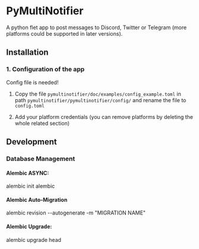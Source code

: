 # PyMultiNotifier

A python flet app to post messages to Discord, Twitter or Telegram (more platforms could be supported in later versions).


## Installation
### 1. Configuration of the app

Config file is needed!

1. Copy the file `pymultinotifier/doc/examples/config_example.toml` in 
path `pymultinotifier/pymultinotifier/config/` and rename the file to `config.toml` 

2. Add your platform credentials (you can remove platforms by deleting the whole related section)

## Development

### Database Management
#### Alembic ASYNC:
alembic init alembic

#### Alembic Auto-Migration
alembic revision --autogenerate -m "MIGRATION NAME"

#### Alembic Upgrade:
alembic upgrade head
